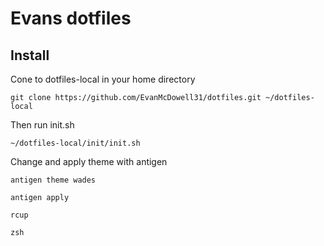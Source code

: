 Evans dotfiles
===================

Install
-------
Cone to dotfiles-local in your home directory

```git clone https://github.com/EvanMcDowell31/dotfiles.git ~/dotfiles-local```

Then run init.sh

```~/dotfiles-local/init/init.sh```

Change and apply theme with antigen

```antigen theme wades```

```antigen apply```

```rcup```

```zsh```


